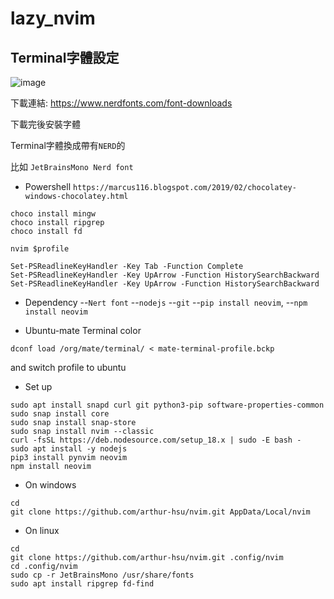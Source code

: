 # lazy_nvim
## Terminal字體設定
![image](https://github.com/aaa890177/nvim/assets/127286236/d813b1f6-4bf4-4355-991d-d02bd6061970)

下載連結: https://www.nerdfonts.com/font-downloads

下載完後安裝字體
  
Terminal字體換成帶有`NERD`的
  
比如 `JetBrainsMono Nerd font`

- Powershell
`https://marcus116.blogspot.com/2019/02/chocolatey-windows-chocolatey.html`

```
choco install mingw
choco install ripgrep
choco install fd
```

```
nvim $profile

Set-PSReadlineKeyHandler -Key Tab -Function Complete
Set-PSReadlineKeyHandler -Key UpArrow -Function HistorySearchBackward
Set-PSReadlineKeyHandler -Key UpArrow -Function HistorySearchBackward
```


- Dependency
  --`Nert font`
  --`nodejs`
  --`git`
  --`pip install neovim`,
  --`npm install neovim`


- Ubuntu-mate Terminal color
```
dconf load /org/mate/terminal/ < mate-terminal-profile.bckp
```
and switch profile to ubuntu

- Set up
```shell
sudo apt install snapd curl git python3-pip software-properties-common
sudo snap install core
sudo snap install snap-store
sudo snap install nvim --classic
curl -fsSL https://deb.nodesource.com/setup_18.x | sudo -E bash -
sudo apt install -y nodejs
pip3 install pynvim neovim
npm install neovim
```

- On windows
```shell
cd
git clone https://github.com/arthur-hsu/nvim.git AppData/Local/nvim
```

- On linux
```shell
cd
git clone https://github.com/arthur-hsu/nvim.git .config/nvim
cd .config/nvim
sudo cp -r JetBrainsMono /usr/share/fonts
sudo apt install ripgrep fd-find
```
